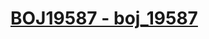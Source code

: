 # [BOJ19587 - boj_19587](https://www.acmicpc.net/problem/19587)
<!--tags: dp, exponentiation by squaring, math-->
